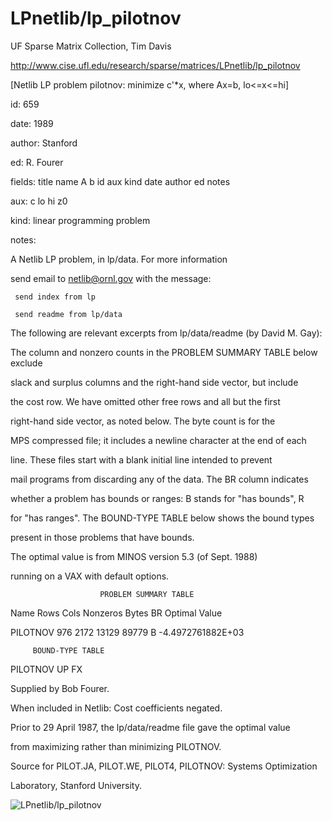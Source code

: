 # LPnetlib/lp_pilotnov

 UF Sparse Matrix Collection, Tim Davis

 http://www.cise.ufl.edu/research/sparse/matrices/LPnetlib/lp_pilotnov

 [Netlib LP problem pilotnov: minimize c'*x, where Ax=b, lo<=x<=hi]

 id: 659

 date: 1989

 author: Stanford

 ed: R. Fourer

 fields: title name A b id aux kind date author ed notes

 aux: c lo hi z0

 kind: linear programming problem

 notes:

 A Netlib LP problem, in lp/data.  For more information                    

 send email to netlib@ornl.gov with the message:                           

                                                                           

 	 send index from lp                                                      

 	 send readme from lp/data                                                

                                                                           

 The following are relevant excerpts from lp/data/readme (by David M. Gay):

                                                                           

 The column and nonzero counts in the PROBLEM SUMMARY TABLE below exclude  

 slack and surplus columns and the right-hand side vector, but include     

 the cost row.  We have omitted other free rows and all but the first      

 right-hand side vector, as noted below.  The byte count is for the        

 MPS compressed file; it includes a newline character at the end of each   

 line.  These files start with a blank initial line intended to prevent    

 mail programs from discarding any of the data.  The BR column indicates   

 whether a problem has bounds or ranges:  B stands for "has bounds", R     

 for "has ranges".  The BOUND-TYPE TABLE below shows the bound types       

 present in those problems that have bounds.                               

                                                                           

 The optimal value is from MINOS version 5.3 (of Sept. 1988)               

 running on a VAX with default options.                                    

                                                                           

                        PROBLEM SUMMARY TABLE                              

                                                                           

 Name       Rows   Cols   Nonzeros    Bytes  BR      Optimal Value         

 PILOTNOV    976   2172    13129      89779  B    -4.4972761882E+03        

                                                                           

         BOUND-TYPE TABLE                                                  

 PILOTNOV   UP    FX                                                       

                                                                           

 Supplied by Bob Fourer.                                                   

 When included in Netlib: Cost coefficients negated.                       

 Prior to 29 April 1987, the lp/data/readme file gave the optimal value    

 from maximizing rather than minimizing PILOTNOV.                          

                                                                           

 Source for PILOT.JA, PILOT.WE, PILOT4, PILOTNOV: Systems Optimization     

 Laboratory, Stanford University.                                          

                                                                           

![LPnetlib/lp_pilotnov](http://yifanhu.net/GALLERY/GRAPHS/GIF_SMALL/LPnetlib@lp_pilotnov.gif)
